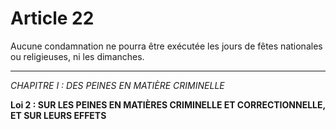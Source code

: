 # Article 22
Aucune condamnation ne pourra être exécutée les jours de fêtes nationales
ou religieuses, ni les dimanches.
***
*CHAPITRE I : DES PEINES EN MATIÈRE CRIMINELLE*

**Loi 2 : SUR LES PEINES EN MATIÈRES CRIMINELLE ET CORRECTIONNELLE, ET SUR LEURS EFFETS**